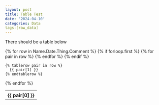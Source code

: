 ```yaml
---
layout: post
title: Table Test
date: '2024-04-10'
categories: Data
tags:[raw_data]
---
```

There should be a table below

<table>
  {% for row in Name.Date.Thing.Comment %}
    {% if forloop.first %}
    <tr>
      {% for pair in row %}
        <th>{{ pair[0] }}</th>
      {% endfor %}
    </tr>
    {% endif %}

    {% tablerow pair in row %}
      {{ pair[1] }}
    {% endtablerow %}
  {% endfor %}
</table>